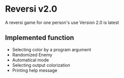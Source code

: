 # Reversi v2.0
A reversi game for one person's use
Version 2.0 is latest

## Implemented function
+ Selecting color by a program argument
+ Randomized Enemy
+ Automatical mode
+ Selecting output colorization
+ Printing help message
